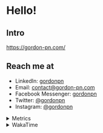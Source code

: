 # Hello!

## Intro

<https://gordon-pn.com/>

## Reach me at

- LinkedIn: [gordonpn](https://www.linkedin.com/in/gordonpn/)
- Email: [contact@gordon-pn.com](mailto:contact@gordon-pn.com)
- Facebook Messenger: [gordonpn](https://www.messenger.com/t/Gordonpn)
- Twitter: [@gordonpn](https://twitter.com/Gordonpn)
- Instagram: [@gordonpn](https://www.instagram.com/gordonpn/)

<details>
  <summary>Metrics</summary>

  <img align="center" src="https://github.com/gordonpn/gordonpn/blob/master/github-metrics.svg" alt="GitHub Metrics">

</details>

<details>
  <summary>WakaTime</summary>

  <!--START_SECTION:waka-->
📊 **This Week I Spent My Time On** 

```text
💬 Programming Languages: 
Other                    13 hrs 24 mins      █████████████████████████   99.93 % 
Brazil Dependency Config 0 secs              ░░░░░░░░░░░░░░░░░░░░░░░░░   00.07 % 
Assembly                 0 secs              ░░░░░░░░░░░░░░░░░░░░░░░░░   00.00 % 
JSON                     0 secs              ░░░░░░░░░░░░░░░░░░░░░░░░░   00.00 % 

🔥 Editors: 
Chrome                   9 hrs 56 mins       ███████████████████░░░░░░   74.08 % 
Slack                    1 hr 11 mins        ██░░░░░░░░░░░░░░░░░░░░░░░   08.87 % 
Messages                 52 mins             ██░░░░░░░░░░░░░░░░░░░░░░░   06.56 % 
Notion                   34 mins             █░░░░░░░░░░░░░░░░░░░░░░░░   04.29 % 
Calendar                 20 mins             █░░░░░░░░░░░░░░░░░░░░░░░░   02.56 % 
```


 Last Updated on 25/05/2025 10:24:34 UTC
<!--END_SECTION:waka-->
</details>
